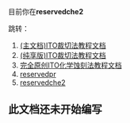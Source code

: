 目前你在**reservedche2**

跳转：
1. [(主文档)ITO裁切法教程文档](2.md)
2. [(纯享版)ITO裁切法教程文档](orig1.md)
3. [完全原创ITO化学蚀刻法教程文档](che1.md)
4. [reservedpr](pr.md)
5. [reservedche2](che2.md)

## 此文档还未开始编写